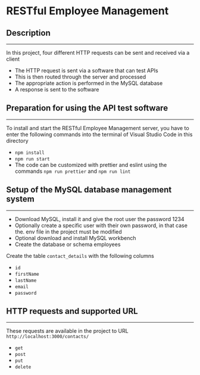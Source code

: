 # RESTful Employee Management

## Description

***

In this project, four different HTTP requests can be sent and received via a client

* The HTTP request is sent via a software that can test APIs
* This is then routed through the server and processed
* The appropriate action is performed in the MySQL database
* A response is sent to the software

## Preparation for using the API test software

***

To install and start the RESTful Employee Management server, you have to enter the following commands into the terminal of Visual Studio Code in this directory

* `npm install`
* `npm run start`
* The code can be customized with prettier and eslint using the commands `npm run prettier` and `npm run lint`

## Setup of the MySQL database management system

***

* Download MySQL, install it and give the root user the password 1234
* Optionally create a specific user with their own password, in that case the. env file in the project must be modified
* Optional download and install MySQL workbench
* Create the database or schema employees

Create the table `contact_details` with the following columns

* `id`
* `firstName`
* `lastName`
* `email`
* `password`

## HTTP requests and supported URL

***

These requests are available in the project to URL `http://localhost:3000/contacts/`

* `get`
* `post`
* `put`
* `delete`
